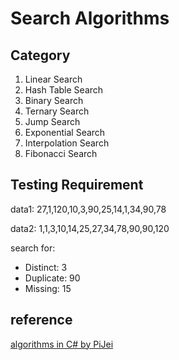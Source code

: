 # Search Algorithms

## Category

1. Linear Search
2. Hash Table Search
3. Binary Search
4. Ternary Search
5. Jump Search
6. Exponential Search
7. Interpolation Search
8. Fibonacci Search

## Testing Requirement

data1: 27,1,120,10,3,90,25,14,1,34,90,78

data2: 1,1,3,10,14,25,27,34,78,90,90,120

search for:
- Distinct: 3
- Duplicate: 90
- Missing: 15

## reference

[algorithms in C# by PiJei](https://github.com/PiJei/AlgorithmsAndDataStructures/)